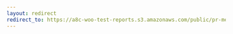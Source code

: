 ```yaml
---
layout: redirect
redirect_to: https://a8c-woo-test-reports.s3.amazonaws.com/public/pr-merge/39403/api/index.html
---
```

